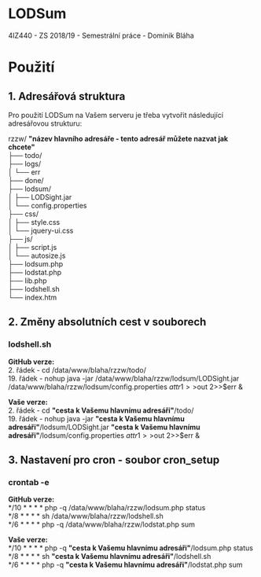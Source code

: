 # LODSum
4IZ440 - ZS 2018/19 - Semestrální práce - Dominik Bláha

# Použití

## 1. Adresářová struktura

Pro použití LODSum na Vašem serveru je třeba vytvořit následující adresářovou strukturu:

rzzw/ **"název hlavního adresáře - tento adresář můžete nazvat jak chcete"**<br/>
├── todo/<br/>
├── logs/<br/>
│   └── err<br/>
├── done/<br/>
├── lodsum/<br/>
│   ├── LODSight.jar<br/>
│   └── config.properties<br/>
├── css/<br/>
│   ├── style.css<br/>
│   └── jquery-ui.css<br/>
├── js/<br/>
│   ├── script.js<br/>
│   └── autosize.js<br/>
├── lodsum.php<br/>
├── lodstat.php<br/>
├── lib.php<br/>
├── lodshell.sh<br/>
└── index.htm<br/>
    
## 2. Změny absolutních cest v souborech

### lodshell.sh

**GitHub verze:**<br/>
2. řádek - cd /data/www/blaha/rzzw/todo/<br/>
19. řádek - nohup java -jar /data/www/blaha/rzzw/lodsum/LODSight.jar /data/www/blaha/rzzw/lodsum/config.properties $attr 1>>$out 2>>$err &

**Vaše verze:**<br/>
2. řádek - cd **"cesta k Vašemu hlavnímu adresáři"**/todo/<br/>
19. řádek - nohup java -jar **"cesta k Vašemu hlavnímu adresáři"**/lodsum/LODSight.jar **"cesta k Vašemu hlavnímu adresáři"**/lodsum/config.properties $attr 1>>$out 2>>$err &

## 3. Nastavení pro cron - soubor cron_setup

### crontab -e

**GitHub verze:**<br/>
*/10 * * * * php -q /data/www/blaha/rzzw/lodsum.php status<br/>
*/8 * * * * sh /data/www/blaha/rzzw/lodshell.sh<br/>
*/6 * * * * php -q /data/www/blaha/rzzw/lodstat.php sum

**Vaše verze:**<br/>
*/10 * * * * php -q **"cesta k Vašemu hlavnímu adresáři"**/lodsum.php status<br/>
*/8 * * * * sh **"cesta k Vašemu hlavnímu adresáři"**/lodshell.sh<br/>
*/6 * * * * php -q **"cesta k Vašemu hlavnímu adresáři"**/lodstat.php sum

